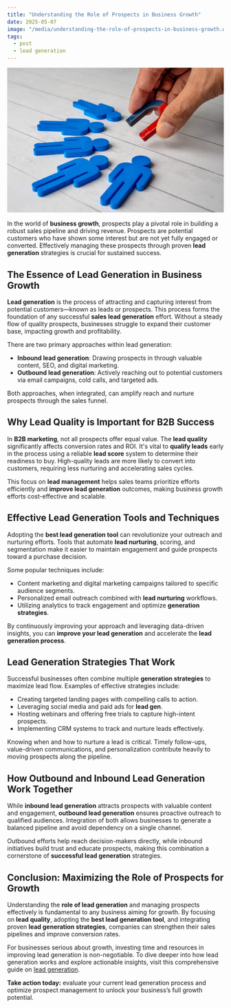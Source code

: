 ```yaml
---
title: "Understanding the Role of Prospects in Business Growth"
date: 2025-05-07
image: "/media/understanding-the-role-of-prospects-in-business-growth.webp"
tags:
  - post
  - lead generation
---
```


![Understanding the Role of Prospects in Business Growth](/media/understanding-the-role-of-prospects-in-business-growth.webp)

In the world of **business growth**, prospects play a pivotal role in building a robust sales pipeline and driving revenue. Prospects are potential customers who have shown some interest but are not yet fully engaged or converted. Effectively managing these prospects through proven **lead generation** strategies is crucial for sustained success.

## The Essence of Lead Generation in Business Growth

**Lead generation** is the process of attracting and capturing interest from potential customers—known as leads or prospects. This process forms the foundation of any successful **sales lead generation** effort. Without a steady flow of quality prospects, businesses struggle to expand their customer base, impacting growth and profitability.

There are two primary approaches within lead generation:

- **Inbound lead generation**: Drawing prospects in through valuable content, SEO, and digital marketing.
- **Outbound lead generation**: Actively reaching out to potential customers via email campaigns, cold calls, and targeted ads.

Both approaches, when integrated, can amplify reach and nurture prospects through the sales funnel.

## Why Lead Quality is Important for B2B Success

In **B2B marketing**, not all prospects offer equal value. The **lead quality** significantly affects conversion rates and ROI. It's vital to **qualify leads** early in the process using a reliable **lead score** system to determine their readiness to buy. High-quality leads are more likely to convert into customers, requiring less nurturing and accelerating sales cycles.

This focus on **lead management** helps sales teams prioritize efforts efficiently and **improve lead generation** outcomes, making business growth efforts cost-effective and scalable.

## Effective Lead Generation Tools and Techniques

Adopting the **best lead generation tool** can revolutionize your outreach and nurturing efforts. Tools that automate **lead nurturing**, scoring, and segmentation make it easier to maintain engagement and guide prospects toward a purchase decision.

Some popular techniques include:

- Content marketing and digital marketing campaigns tailored to specific audience segments.
- Personalized email outreach combined with **lead nurturing** workflows.
- Utilizing analytics to track engagement and optimize **generation strategies**.

By continuously improving your approach and leveraging data-driven insights, you can **improve your lead generation** and accelerate the **lead generation process**.

## Lead Generation Strategies That Work

Successful businesses often combine multiple **generation strategies** to maximize lead flow. Examples of effective strategies include:

- Creating targeted landing pages with compelling calls to action.
- Leveraging social media and paid ads for **lead gen**.
- Hosting webinars and offering free trials to capture high-intent prospects.
- Implementing CRM systems to track and nurture leads effectively.

Knowing when and how to nurture a lead is critical. Timely follow-ups, value-driven communications, and personalization contribute heavily to moving prospects along the pipeline.

## How Outbound and Inbound Lead Generation Work Together

While **inbound lead generation** attracts prospects with valuable content and engagement, **outbound lead generation** ensures proactive outreach to qualified audiences. Integration of both allows businesses to generate a balanced pipeline and avoid dependency on a single channel.

Outbound efforts help reach decision-makers directly, while inbound initiatives build trust and educate prospects, making this combination a cornerstone of **successful lead generation** strategies.

## Conclusion: Maximizing the Role of Prospects for Growth

Understanding the **role of lead generation** and managing prospects effectively is fundamental to any business aiming for growth. By focusing on **lead quality**, adopting the **best lead generation tool**, and integrating proven **lead generation strategies**, companies can strengthen their sales pipelines and improve conversion rates.

For businesses serious about growth, investing time and resources in improving lead generation is non-negotiable. To dive deeper into how lead generation works and explore actionable insights, visit this comprehensive guide on [lead generation](https://leadcraftr.com/posts/lead-generation/).

**Take action today:** evaluate your current lead generation process and optimize prospect management to unlock your business’s full growth potential.
